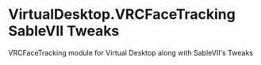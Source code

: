 # VirtualDesktop.VRCFaceTracking SableVII Tweaks
VRCFaceTracking module for Virtual Desktop along with SableVII's Tweaks
